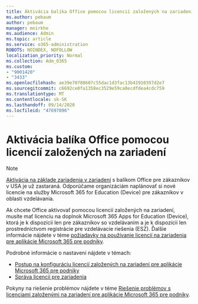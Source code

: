```yaml
---
title: Aktivácia balíka Office pomocou licencií založených na zariadení
ms.author: pebaum
author: pebaum
manager: mnirkhe
ms.audience: Admin
ms.topic: article
ms.service: o365-administration
ROBOTS: NOINDEX, NOFOLLOW
localization_priority: Normal
ms.collection: Adm_O365
ms.custom:
- "9001420"
- "3433"
ms.openlocfilehash: ae39e70780607c55dac1d3fac13b41910397d2e7
ms.sourcegitcommit: c6692ce0fa1358ec3529e59ca0ecdfdea4cdc759
ms.translationtype: MT
ms.contentlocale: sk-SK
ms.lasthandoff: 09/14/2020
ms.locfileid: "47697896"
---
```

# <a name="activating-office-using-device-based-licensing"></a>Aktivácia balíka Office pomocou licencií založených na zariadení

> [!NOTE]
> [Aktivácia na základe zariadenia v zariadení](https://aka.ms/officedba) s balíkom Office pre zákazníkov v USA je už zastaraná. Odporúčame organizáciám naplánovať si nové licencie na služby Microsoft 365 for Education (Device) pre zákazníkov v oblasti vzdelávania.

Ak chcete Office aktivovať pomocou licencií založených na zariadení, musíte mať licenciu na doplnok Microsoft 365 Apps for Education (Device), ktorá je k dispozícii len pre zákazníkov so vzdelávaním a je k dispozícii len prostredníctvom registrácie pre vzdelávacie riešenia (ESZ). Ďalšie informácie nájdete v téme [požiadavky na používanie licencií na zariadenia pre aplikácie Microsoft 365 pre podniky](https://docs.microsoft.com/deployoffice/device-based-licensing#requirements-for-using-device-based-licensing-for-microsoft-365-apps-for-enterprise).


Podrobné informácie o nastavení nájdete v témach:

- [Postup na konfiguráciu licencií založených na zariadení pre aplikácie Microsoft 365 pre podniky](https://docs.microsoft.com/deployoffice/device-based-licensing#steps-to-configure-device-based-licensing-for-microsoft-365-apps-for-enterprise)
- [Správa licencií pre zariadenia](https://docs.microsoft.com/microsoft-365/admin/misc/manage-licenses-for-devices)

Pokyny na riešenie problémov nájdete v téme [Riešenie problémov s licenciami založenými na zariadení pre aplikácie Microsoft 365 pre podniky](https://docs.microsoft.com/deployoffice/device-based-licensing#troubleshoot-device-based-licensing-for-microsoft-365-apps-for-enterprise).
